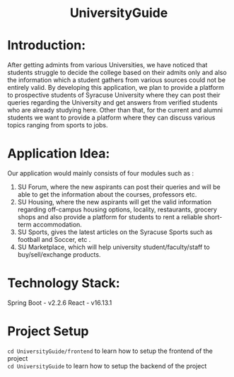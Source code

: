 # <h1 align="center">UniversityGuide</h1>

# Introduction: 

After getting admints from various Universities, we have noticed that students struggle to decide the college based on their admits only and also the information which a student gathers from various sources could not be entirely valid. By developing this application, we plan to provide a platform to prospective students of Syracuse University where they can post their queries regarding the University and get answers from verified students who are already studying here. Other than that, for the current and alumni students we want to provide a platform where they can discuss various topics ranging from sports to jobs.

# Application Idea:

Our application would mainly consists of four modules such as :
1.	SU Forum, where the new aspirants can post their queries and will be able to get the information about the courses, professors etc.  
2.	SU Housing, where the new aspirants will get the valid information regarding off-campus housing options, locality, restaurants, grocery shops and also provide a platform for students to rent a reliable short-term accommodation.
3.	SU Sports, gives the latest articles on the Syracuse Sports such as football and Soccer, etc .
4.	SU Marketplace, which will help university student/faculty/staff to buy/sell/exchange products.

# Technology  Stack:
Spring Boot - v2.2.6
React - v16.13.1

# Project Setup
`cd UniversityGuide/frontend` to learn how to setup the frontend of the project <br>
`cd UniversityGuide` to learn how to setup the backend of the project 
